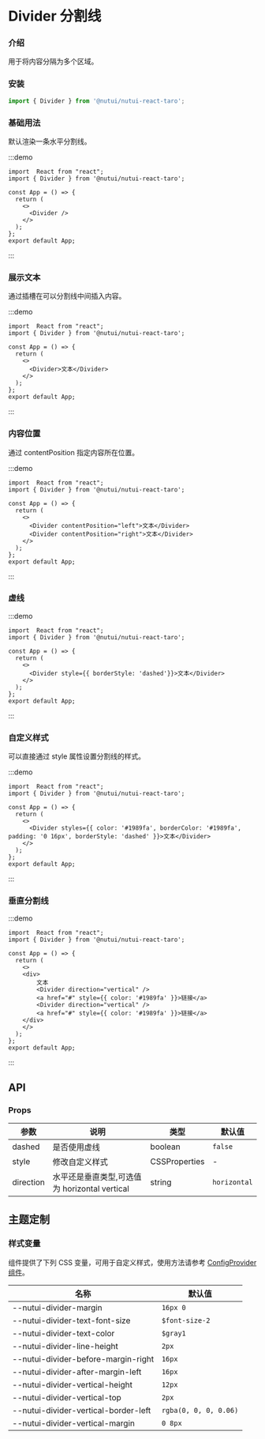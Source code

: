 # Divider 分割线

### 介绍

用于将内容分隔为多个区域。

### 安装

```ts
import { Divider } from '@nutui/nutui-react-taro';
```

### 基础用法

默认渲染一条水平分割线。

:::demo

```tsx
import  React from "react";
import { Divider } from '@nutui/nutui-react-taro';

const App = () => {
  return (
    <>
      <Divider />
    </>
  );
};
export default App;
```
:::


### 展示文本

通过插槽在可以分割线中间插入内容。

:::demo

```tsx
import  React from "react";
import { Divider } from '@nutui/nutui-react-taro';

const App = () => {
  return (
    <>
      <Divider>文本</Divider>
    </>
  );
};
export default App;
```
:::


### 内容位置

通过 contentPosition 指定内容所在位置。

:::demo

```tsx
import  React from "react";
import { Divider } from '@nutui/nutui-react-taro';

const App = () => {
  return (
    <>
      <Divider contentPosition="left">文本</Divider>
      <Divider contentPosition="right">文本</Divider>
    </>
  );
};
export default App;
```
:::


### 虚线

:::demo

```tsx
import  React from "react";
import { Divider } from '@nutui/nutui-react-taro';

const App = () => {
  return (
    <>
      <Divider style={{ borderStyle: 'dashed'}}>文本</Divider>
    </>
  );
};
export default App;
```
:::


### 自定义样式

可以直接通过 style 属性设置分割线的样式。

:::demo

```tsx
import  React from "react";
import { Divider } from '@nutui/nutui-react-taro';

const App = () => {
  return (
    <>
      <Divider styles={{ color: '#1989fa', borderColor: '#1989fa', padding: '0 16px', borderStyle: 'dashed' }}>文本</Divider>
    </>
  );
};
export default App;
```
:::

### 垂直分割线

:::demo

```tsx
import  React from "react";
import { Divider } from '@nutui/nutui-react-taro';

const App = () => {
  return (
    <>
    <div>
        文本
        <Divider direction="vertical" />
        <a href="#" style={{ color: '#1989fa' }}>链接</a>
        <Divider direction="vertical" />
        <a href="#" style={{ color: '#1989fa' }}>链接</a>
    </div>
    </>
  );
};
export default App;
```
:::


## API

### Props

| 参数              | 说明                          | 类型    | 默认值 |
|-----------------| ----------------------------- | ------- | ------ |
| dashed          | 是否使用虚线                  | boolean | `false`  |
| style          | 修改自定义样式                | CSSProperties     | -      |
| direction   | 水平还是垂直类型,可选值为 horizontal vertical               | string     | `horizontal`      |


## 主题定制

### 样式变量

组件提供了下列 CSS 变量，可用于自定义样式，使用方法请参考 [ConfigProvider 组件](#/zh-CN/component/configprovider)。

| 名称 | 默认值 |
| --- | --- |
| --nutui-divider-margin | `16px 0` |
| --nutui-divider-text-font-size | `$font-size-2` |
| --nutui-divider-text-color | `$gray1` |
| --nutui-divider-line-height | `2px` |
| --nutui-divider-before-margin-right | `16px` |
| --nutui-divider-after-margin-left | `16px` |
| --nutui-divider-vertical-height | `12px` |
| --nutui-divider-vertical-top | `2px` |
| --nutui-divider-vertical-border-left | `rgba(0, 0, 0, 0.06)` |
| --nutui-divider-vertical-margin | `0 8px` |

